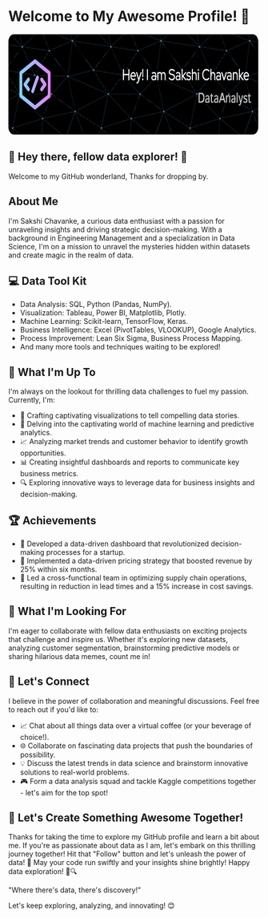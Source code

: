 # Welcome to My Awesome Profile! 🚀

<img src="./github-header-image.png" alt="Profile Banner" width="500" height="200">



##  👋 Hey there, fellow data explorer! 🚀

Welcome to my GitHub wonderland, Thanks for dropping by.

## About Me

I'm Sakshi Chavanke, a curious data enthusiast with a passion for unraveling insights and driving strategic decision-making. With a background in Engineering Management and a specialization in Data Science, I'm on a mission to unravel the mysteries hidden within datasets and create magic in the realm of data.

## 💻 Data Tool Kit

- Data Analysis: SQL, Python (Pandas, NumPy).
- Visualization: Tableau, Power BI, Matplotlib, Plotly.
- Machine Learning: Scikit-learn, TensorFlow, Keras.
- Business Intelligence: Excel (PivotTables, VLOOKUP), Google Analytics.
- Process Improvement: Lean Six Sigma, Business Process Mapping.
- And many more tools and techniques waiting to be explored!

## 🚀 What I'm Up To

I'm always on the lookout for thrilling data challenges to fuel my passion. Currently, I'm:
- 🔄  Crafting captivating visualizations to tell compelling data stories.
- 🤖 Delving into the captivating world of machine learning and predictive analytics. 
- 📈 Analyzing market trends and customer behavior to identify growth opportunities.
- 📊 Creating insightful dashboards and reports to communicate key business metrics.
- 🔍 Exploring innovative ways to leverage data for business insights and decision-making.


## 🏆 Achievements

- 🥇 Developed a data-driven dashboard that revolutionized decision-making processes for a startup.
- 🏅 Implemented a data-driven pricing strategy that boosted revenue by 25% within six months.
- 📝 Led a cross-functional team in optimizing supply chain operations, resulting in reduction in lead times and a 15% increase in cost savings.

## 🔮 What I'm Looking For

I'm eager to collaborate with fellow data enthusiasts on exciting projects that challenge and inspire us. Whether it's exploring new datasets, analyzing customer segmentation, brainstorming predictive models or sharing hilarious data memes, count me in!

## 🤝 Let's Connect

I believe in the power of collaboration and meaningful discussions. Feel free to reach out if you'd like to:
- 📈 Chat about all things data over a virtual coffee (or your beverage of choice!).
- 🌐 Collaborate on fascinating data projects that push the boundaries of possibility.
- 💡 Discuss the latest trends in data science and brainstorm innovative solutions to real-world problems.
- 🎮 Form a data analysis squad and tackle Kaggle competitions together - let's aim for the top spot!

## 🎉 Let's Create Something Awesome Together!

Thanks for taking the time to explore my GitHub profile and learn a bit about me. If you're as passionate about data as I am, let's embark on this thrilling journey together! Hit that "Follow" button and let's unleash the power of data! 💫
May your code run swiftly and your insights shine brightly! Happy data exploration! 🚀🔍

"Where there's data, there's discovery!"

Let's keep exploring, analyzing, and innovating! 😊

